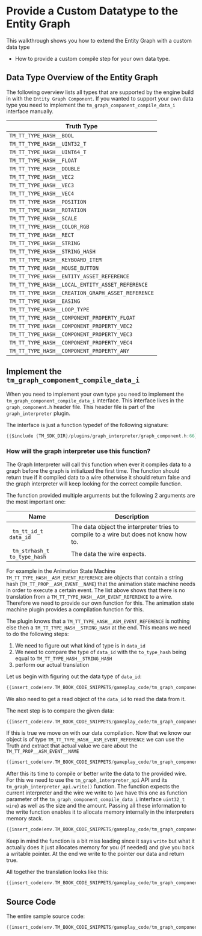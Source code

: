 # Provide a Custom Datatype to the Entity Graph

This walkthrough shows you how to extend the Entity Graph with a custom data type

- How to provide a custom compile step for your own data type.



## Data Type Overview of the Entity Graph

The following overview lists all types that are supported by the engine build in with the `Entity Graph Component`.  If you wanted to support your own data type you need to implement the `tm_graph_component_compile_data_i` interface manually.

| Truth Type                                        |
| ------------------------------------------------- |
| `TM_TT_TYPE_HASH__BOOL`                           |
| `TM_TT_TYPE_HASH__UINT32_T`                       |
| `TM_TT_TYPE_HASH__UINT64_T`                       |
| `TM_TT_TYPE_HASH__FLOAT`                          |
| `TM_TT_TYPE_HASH__DOUBLE`                         |
| `TM_TT_TYPE_HASH__VEC2`                           |
| `TM_TT_TYPE_HASH__VEC3`                           |
| `TM_TT_TYPE_HASH__VEC4`                           |
| `TM_TT_TYPE_HASH__POSITION`                       |
| `TM_TT_TYPE_HASH__ROTATION`                       |
| `TM_TT_TYPE_HASH__SCALE`                          |
| `TM_TT_TYPE_HASH__COLOR_RGB`                      |
| `TM_TT_TYPE_HASH__RECT`                           |
| `TM_TT_TYPE_HASH__STRING`                         |
| `TM_TT_TYPE_HASH__STRING_HASH`                    |
| `TM_TT_TYPE_HASH__KEYBOARD_ITEM`                  |
| `TM_TT_TYPE_HASH__MOUSE_BUTTON`                   |
| `TM_TT_TYPE_HASH__ENTITY_ASSET_REFERENCE`         |
| `TM_TT_TYPE_HASH__LOCAL_ENTITY_ASSET_REFERENCE`   |
| `TM_TT_TYPE_HASH__CREATION_GRAPH_ASSET_REFERENCE` |
| `TM_TT_TYPE_HASH__EASING`                         |
| `TM_TT_TYPE_HASH__LOOP_TYPE`                      |
| `TM_TT_TYPE_HASH__COMPONENT_PROPERTY_FLOAT`       |
| `TM_TT_TYPE_HASH__COMPONENT_PROPERTY_VEC2`        |
| `TM_TT_TYPE_HASH__COMPONENT_PROPERTY_VEC3`        |
| `TM_TT_TYPE_HASH__COMPONENT_PROPERTY_VEC4`        |
| `TM_TT_TYPE_HASH__COMPONENT_PROPERTY_ANY`         |

## Implement the `tm_graph_component_compile_data_i`

When you need to implement your own type you need to implement the `tm_graph_component_compile_data_i` interface. This interface lives in the `graph_component.h` header file. This header file is part of the `graph_interpreter` plugin.

The interface is just a function typedef of the following signature:

```c
{{$include {TM_SDK_DIR}/plugins/graph_interpreter/graph_component.h:66}}
```



### How will the graph interpreter use this function?

The Graph Interpreter will call this function when ever it compiles data to a graph before the graph is initialized the first time. The function should return true if it compiled data to a wire otherwise it should return false and the graph interpreter will keep looking for the correct compile function.

The function provided multiple arguments but the following 2 arguments are the most important one:

| Name                         | Description                                                  |
| ---------------------------- | ------------------------------------------------------------ |
| ` tm_tt_id_t data_id`        | The data object the interpreter tries to compile to a wire but does not know how to. |
| ` tm_strhash_t to_type_hash` | The data the wire expects.                                   |

For example in the Animation State Machine `TM_TT_TYPE_HASH__ASM_EVENT_REFERENCE` are objects that contain a string hash (`TM_TT_PROP__ASM_EVENT__NAME`) that the animation state machine needs in order to execute a certain event. The list above shows that there is no translation from a `TM_TT_TYPE_HASH__ASM_EVENT_REFERENCE` to a wire. Therefore we need to provide our own function for this. The animation state machine plugin provides a compilation function for this. 

The plugin knows that a `TM_TT_TYPE_HASH__ASM_EVENT_REFERENCE` is nothing else then a `TM_TT_TYPE_HASH__STRING_HASH` at the end. This means we need to do the following steps:

1. We need to figure out what kind of type is in `data_id`
2. We need to compare the type of `data_id` with the `to_type_hash` being equal to `TM_TT_TYPE_HASH__STRING_HASH`
3. perform our actual translation

Let us begin with figuring out the data type of `data_id`:

```c
{{insert_code(env.TM_BOOK_CODE_SNIPPETS/gameplay_code/tm_graph_component_compile_data_i.c,data_id)}}
```

We also need to get a read object of the `data_id` to read the data from it.

The next step is to compare the given data:

```c
{{insert_code(env.TM_BOOK_CODE_SNIPPETS/gameplay_code/tm_graph_component_compile_data_i.c,compare)}}
```

If this is true we move on with our data compilation. Now that we know our object is of type `TM_TT_TYPE_HASH__ASM_EVENT_REFERENCE` we can use the Truth and extract that actual value we care about the `TM_TT_PROP__ASM_EVENT__NAME`

```` c
{{insert_code(env.TM_BOOK_CODE_SNIPPETS/gameplay_code/tm_graph_component_compile_data_i.c,tt_extract)}}
````

After this its time to compile or better write the data to the provided wire. For this we need to use the `tm_graph_interpreter_api` API and its `tm_graph_interpreter_api.write()` function. The function expects the current interpreter and the wire we write to (we have this one as function parameter of the `tm_graph_component_compile_data_i` interface `uint32_t wire`)  as well as the size and the amount. Passing all these information to the write function enables it to allocate memory internally in the interpreters memory stack.

```c
{{insert_code(env.TM_BOOK_CODE_SNIPPETS/gameplay_code/tm_graph_component_compile_data_i.c,data_extract)}}
```

Keep in mind the function is a bit miss leading since it says `write` but what it actually does it just allocates memory for you (if needed) and give you back a writable pointer. At the end we write to the pointer our data and return true.

All together the translation looks like this:

```c
{{insert_code(env.TM_BOOK_CODE_SNIPPETS/gameplay_code/tm_graph_component_compile_data_i.c,translation)}}
```



## Source Code

The entire sample source code:

```c
{{insert_code(env.TM_BOOK_CODE_SNIPPETS/gameplay_code/tm_graph_component_compile_data_i.c)}}
```

